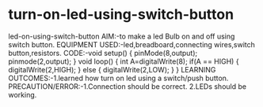 # turn-on-led-using-switch-button
led-on-using-switch-button
AIM:-to make a led Bulb on and off using switch button.
EQUIPMENT USED:-led,breadboard,connecting wires,switch button,resistors.
CODE:-void setup()
{
pinMode(8,output);
pinmode(2,output);
}
void loop() {
int A=digitalWrite(8);
if(A == HIGH)
{
digitalWrite(2,HIGH);
}
else
{
digitalWrite(2,LOW);
}
}
LEARNING OUTCOMES:-1.learned how turn on led using a switch/push button.
PRECAUTION/ERROR:-1.Connection should be correct. 2.LEDs should be working.

